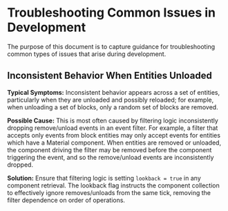 # Troubleshooting Common Issues in Development

The purpose of this document is to capture guidance for troubleshooting common types of issues that arise
during development.

## Inconsistent Behavior When Entities Unloaded

**Typical Symptoms:** Inconsistent behavior appears across a set of entities, particularly
when they are unloaded and possibly reloaded; for example, when unloading a set of blocks,
only a random set of blocks are removed.

**Possible Cause:** This is most often caused by filtering logic inconsistently dropping
remove/unload events in an event filter. For example, a filter that accepts only events from
block entities may only accept events for entities which have a Material component. When
entities are removed or unloaded, the component driving the filter may be removed before the
component triggering the event, and so the remove/unload events are inconsistently dropped.

**Solution:** Ensure that filtering logic is setting `lookback = true` in any component
retrieval. The lookback flag instructs the component collection to effectively ignore
removes/unloads from the same tick, removing the filter dependence on order of operations.
